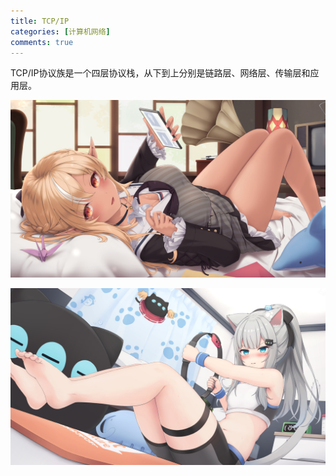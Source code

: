 ```yaml
---
title: TCP/IP
categories: [计算机网络]
comments: true
---
```


TCP/IP协议族是一个四层协议栈，从下到上分别是链路层、网络层、传输层和应用层。

![](/assets/img/tcp/11.jpg)

![](/assets/img/tcp/12.jpg)